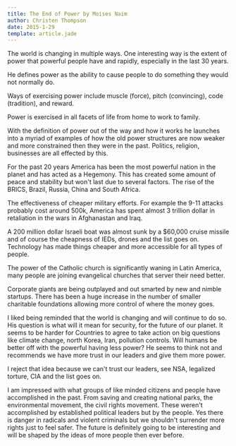 ```yaml
---
title: The End of Power by Moises Naim
author: Christen Thompson
date: 2015-1-29
template: article.jade 
---
```


The world is changing in multiple ways. One interesting way is the extent of power that powerful people have and rapidly, especially in the last 30 years.

<span class="more"></span>

He defines power as the ability to cause people to do something they would not normally do.

Ways of exercising power include muscle (force), pitch (convincing), code (tradition), and reward.

Power is exercised in all facets of life from home to work to family. 

With the definition of power out of the way and how it works he launches into a myriad of examples of how the old power structures are now weaker and more constrained then they were in the past.  Politics, religion, businesses are all effected by this.

For the past 20 years America has been the most powerful nation in the planet and has acted as a Hegemony.  This has created some amount of peace and stability but won't last due to several factors.  The rise of the BRICS,  Brazil, Russia, China and South Africa.  

The effectiveness of cheaper military efforts.  For example the 9-11 attacks probably cost around 500k, America has spent almost 3 trillion dollar in retaliation in the wars in Afghanastan and Iraq. 

A 200 million dollar Israeli boat was almost sunk by a $60,000 cruise missile and of course the cheapness of IEDs, drones and the list goes on.  Technology has made things cheaper and more accessible for all types of people.

The power of the Catholic church is significantly waning in Latin America, many people are joining evangelical churches that server their need better.

Corporate giants are being outplayed and out smarted by new and nimble startups. There has been a huge increase in the number of smaller charitable foundations allowing more control of where the money goes.

I liked being reminded that the world is changing and will continue to do so.  His question is what will it mean for security, for the future of our planet. It seems to be harder for Countries to agree to take action on big questions like climate change, north Korea, Iran, pollution controls.  Will humans be better off with the powerful having less power?  He seems to think not and recommends we have more trust in our leaders and give them more power.

I reject that idea because we can't trust our leaders, see NSA, legalized torture, CIA and the list goes on. 

I am impressed with what groups of like minded citizens and people have accomplished in the past.  From saving and creating national parks, the environmental movement, the civil rights movement.  These weren't accomplished by established political leaders but by the people. Yes there is danger in radicals and violent criminals but we shouldn't surrender more rights just to feel safer. The future is definitely going to be interesting and  will be shaped by the ideas of more people then ever before.